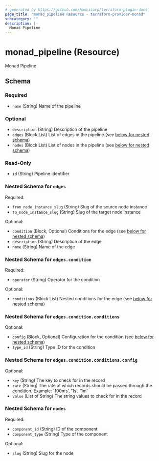 ```yaml
---
# generated by https://github.com/hashicorp/terraform-plugin-docs
page_title: "monad_pipeline Resource - terraform-provider-monad"
subcategory: ""
description: |-
  Monad Pipeline
---
```


# monad_pipeline (Resource)

Monad Pipeline

<!-- schema generated by tfplugindocs -->
## Schema

### Required

- `name` (String) Name of the pipeline

### Optional

- `description` (String) Description of the pipeline
- `edges` (Block List) List of edges in the pipeline (see [below for nested schema](#nestedblock--edges))
- `nodes` (Block List) List of nodes in the pipeline (see [below for nested schema](#nestedblock--nodes))

### Read-Only

- `id` (String) Pipeline identifier

<a id="nestedblock--edges"></a>

### Nested Schema for `edges`

Required:

- `from_node_instance_slug` (String) Slug of the source node instance
- `to_node_instance_slug` (String) Slug of the target node instance

Optional:

- `condition` (Block, Optional) Conditions for the edge (see [below for nested schema](#nestedblock--edges--condition))
- `description` (String) Description of the edge
- `name` (String) Name of the edge

<a id="nestedblock--edges--condition"></a>

### Nested Schema for `edges.condition`

Required:

- `operator` (String) Operator for the condition

Optional:

- `conditions` (Block List) Nested conditions for the edge (see [below for nested schema](#nestedblock--edges--condition--conditions))

<a id="nestedblock--edges--condition--conditions"></a>

### Nested Schema for `edges.condition.conditions`

Optional:

- `config` (Block, Optional) Configuration for the condition (see [below for nested schema](#nestedblock--edges--condition--conditions--config))
- `type_id` (String) Type ID for the condition

<a id="nestedblock--edges--condition--conditions--config"></a>

### Nested Schema for `edges.condition.conditions.config`

Optional:

- `key` (String) The key to check for in the record
- `rate` (String) The rate at which records should be passed through the condition. Example: '100ms', '1s', '1m'
- `value` (List of String) The string values to check for in the record

<a id="nestedblock--nodes"></a>

### Nested Schema for `nodes`

Required:

- `component_id` (String) ID of the component
- `component_type` (String) Type of the component

Optional:

- `slug` (String) Slug for the node

